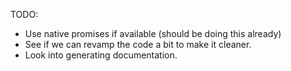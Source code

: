 TODO:

* Use native promises if available (should be doing this already)
* See if we can revamp the code a bit to make it cleaner.
* Look into generating documentation.
